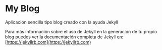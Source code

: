 # My Blog
Aplicación sencilla tipo blog creado con la ayuda Jekyll

Para más información sobre el uso de Jekyll en la generación de tu propio blog puedes ver la documentación completa de Jekyll en: [https://jekyllrb.com](https://jekyllrb.com)
